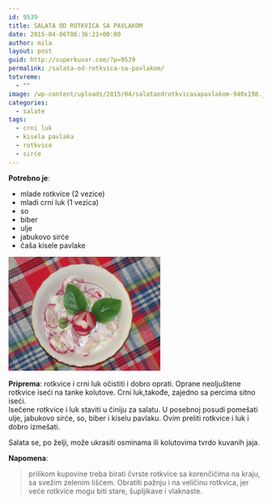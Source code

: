 ```yaml
---
id: 9539
title: SALATA OD ROTKVICA SA PAVLAKOM
date: 2015-04-06T06:36:21+00:00
author: mila
layout: post
guid: http://superkuvar.com/?p=9539
permalink: /salata-od-rotkvica-sa-pavlakom/
totvreme:
  - ""
image: /wp-content/uploads/2015/04/salataodrotkvicasapavlakom-940x198.jpg
categories:
  - salate
tags:
  - crni luk
  - kisela pavlaka
  - rotkvice
  - sirće
---
```

**Potrebno je**:  
* mlade rotkvice (2 vezice)  
* mladi crni luk (1 vezica)  
* so  
* biber  
* ulje  
* jabukovo sirće  
* čaša kisele pavlake

[<img class="alignnone size-medium wp-image-9582" src="/wp-content/uploads/2015/04/salataodrotkvicasapavlakom-1024x768.jpg" alt="salataodrotkvicasapavlakom" width="300" height="225" />](/wp-content/uploads/2015/04/salataodrotkvicasapavlakom-e1430747430946.jpg)

**Priprema**: rotkvice i crni luk očistiti i dobro oprati. Oprane neoljuštene rotkvice iseći na tanke kolutove. Crni luk,takođe, zajedno sa percima sitno iseći.  
Isečene rotkvice i luk staviti u činiju za salatu. U posebnoj posudi pomešati ulje, jabukovo sirće, so, biber i kiselu pavlaku. Ovim preliti rotkvice i luk i dobro izmešati.

Salata se, po želji, može ukrasiti osminama ili kolutovima tvrdo kuvanih jaja.

**Napomena**: 
> prilikom kupovine treba birati čvrste rotkvice sa korenčićima na kraju, sa svežim zelenim lišćem. Obratiti pažnju i na veličinu rotkvica, jer veće rotkvice mogu biti stare, šupljikave i vlaknaste.